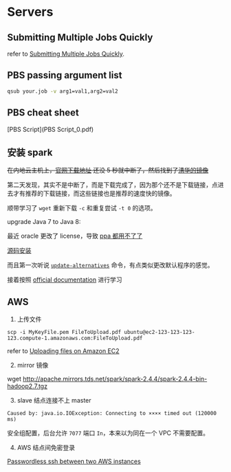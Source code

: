 # Servers

## Submitting Multiple Jobs Quickly

refer to [Submitting Multiple Jobs Quickly](http://www.pace.gatech.edu/submitting-multiple-jobs-quickly).

## PBS passing argument list

```bash
qsub your.job -v arg1=val1,arg2=val2
```

## PBS cheat sheet

[PBS Script](PBS Script_0.pdf)

## 安装 spark

~~在内地云主机上，[官网下载地址](https://spark.apache.org/downloads.html) 还没 5 秒就中断了，然后找到了[清华的镜像](https://mirrors.tuna.tsinghua.edu.cn/apache/spark/spark-2.4.4/)~~

第二天发现，其实不是中断了，而是下载完成了，因为那个还不是下载链接，点进去才有推荐的下载链接，而这些链接也是推荐的速度快的镜像。

顺带学习了 `wget` 重新下载 `-c` 和重复尝试 `-t 0` 的选项。


upgrade Java 7 to Java 8:

最近 oracle 更改了 license，导致 [ppa 都用不了了](https://launchpad.net/~webupd8team/+archive/ubuntu/java)

[源码安装](https://www.vultr.com/docs/how-to-manually-install-java-8-on-ubuntu-16-04)

而且第一次听说 [`update-alternatives`](https://askubuntu.com/questions/233190/what-exactly-does-update-alternatives-do) 命令，有点类似更改默认程序的感觉。

接着按照 [official documentation](https://spark.apache.org/docs/latest/) 进行学习


## AWS

1. 上传文件

```
scp -i MyKeyFile.pem FileToUpload.pdf ubuntu@ec2-123-123-123-123.compute-1.amazonaws.com:FileToUpload.pdf
```

refer to [Uploading files on Amazon EC2](https://stackoverflow.com/questions/10364950/uploading-files-on-amazon-ec2)

2. mirror 镜像

wget http://apache.mirrors.tds.net/spark/spark-2.4.4/spark-2.4.4-bin-hadoop2.7.tgz

3. slave 结点连接不上 master

```
Caused by: java.io.IOException: Connecting to ×××× timed out (120000 ms)
```

安全组配置，后台允许 `7077` 端口 `In`，本来以为同在一个 VPC 不需要配置。

4. AWS 结点间免密登录

[Passwordless ssh between two AWS instances](https://markobigdata.com/2018/04/29/passwordless-ssh-between-two-aws-instances/)